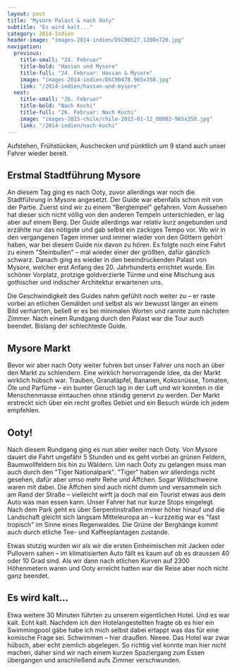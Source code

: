 ```yaml
---
layout: post
title: "Mysore Palast & nach Ooty"
subtitle: "Es wird kalt..."
category: 2014-Indien
header-image: "images-2014-indien/DSC00527.1280x720.jpg"
navigation:
  previous:
    title-small: "24. Februar"
    title-bold: "Hassan und Mysore"
    title-full: "24. Februar: Hassan & Mysore"
    image: "images-2014-indien/DSC00478.965x350.jpg"
    link: "/2014-indien/hassan-und-mysore"
  next:
    title-small: "26. Februar"
    title-bold: "Nach Kochi"
    title-full: "26. Februar: Nach Kochi"
    image: "images-2015-chile/chile-2015-01-12_00002-965x350.jpg"
    link: "/2014-indien/nach-kochi"
---
```


Aufstehen, Frühstücken, Auschecken und pünktlich um 9 stand auch unser Fahrer wieder bereit. 

## Erstmal Stadtführung Mysore

An diesem Tag ging es nach Ooty, zuvor allerdings war noch die Stadtführung in Mysore angesetzt. Der Guide war ebenfalls schon mit von der Partie. 
Zuerst sind wir zu einem "Bergtempel" gefahren. Vom Aussehen hat dieser sich nicht völlig von den anderen Tempeln unterschieden, er lag aber auf einem Berg. 
Der Guide allerdings war relativ kurz angebunden und erzählte nur das nötigste und gab selbst ein zackiges Tempo vor. Wo wir in den vergangenen Tagen immer und immer wieder von den Göttern gehört haben, war bei diesem Guide nix davon zu hören. Es folgte noch eine Fahrt zu einem "Steinbullen" – mal wieder einer der größten, dafür gänzlich schwarz. Danach ging es wieder in den beeindruckenden Palast von Mysore, welcher erst Anfang des 20. Jahrhunderts errichtet wurde. Ein schöner Vorplatz, protzige goldverzierte Türme und eine Mischung aus gothischer und indischer Architektur erwartenen uns. 

Die Geschwindigkeit des Guides nahm gefühlt noch weiter zu – er raste vorbei an etlichen Gemälden und selbst als wir bewusst länger an einem Bild verharrten, beließ er es bei minimalen Worten und rannte zum nächsten Zimmer. Nach einem Rundgang durch den Palast war die Tour auch beendet. Bislang der schlechteste Guide.

## Mysore Markt

Bevor wir aber nach Ooty weiter fuhren bot unser Fahrer uns noch an über den Markt zu schlendern. Eine wirklich hervorragende Idee, da der Markt wirklich hübsch war. Trauben, Granatäpfel, Bananen, Kokosnüsse, Tomaten, Öle und Parfüme – ein bunter Geruch lag in der Luft und wir konnten in die Menschenmasse eintauchen ohne ständig genervt zu werden. Der Markt erstreckt sich über ein recht großes Gebiet und ein Besuch würde ich jedem empfehlen.

## Ooty!

Nach diesem Rundgang ging es nun aber weiter nach Ooty. Von Mysore dauert die Fahrt ungefähr 5 Stunden und es geht vorbei an grünen Feldern, Baumwollfeldern bis hin zu Wäldern. Um nach Ooty zu gelangen muss man auch durch den "Tiger Nationalpark". "Tiger" haben wir allerdings nicht gesehen, dafür aber umso mehr Rehe und Äffchen. Sogar Wildschweine waren mit dabei. 
Die Äffchen sind auch nicht dumm und versammeln sich am Rand der Straße – vielleicht wirft ja doch mal ein Tourist etwas aus dem Auto was man essen kann. 
Unser Fahrer hat nur kurze Stops eingelegt. Nach dem Park geht es über Serpentinstraßen immer höher hinauf und die Landschaft gleicht sich langsam Mitteleuropa an – kurzzeitig war es "fast tropisch" im Sinne eines Regenwaldes. Die Grüne der Berghänge kommt auch durch etliche Tee- und Kaffeeplantagen zustande. 

Etwas stutzig wurden wir als wir die ersten Einheimischen mit Jacken oder Pullovern sahen – im klimatisierten Auto fällt es kaum auf ob es draussen 40 oder 10 Grad sind. Als wir dann nach etlichen Kurven auf 2300 Höhenmetern waren und Ooty erreicht hatten war die Reise aber noch nicht ganz beendet. 

## Es wird kalt...

Etwa weitere 30 Minuten führten zu unserem eigentlichen Hotel. Und es war kalt. Echt kalt. Nachdem ich den Hotelangestellten fragte ob es hier ein Swimmingpool gäbe habe ich mich selbst dabei ertappt was das für eine komische Frage sei. Schwimmen – hier draußen. Neeee. Das Hotel war zwar hübsch, aber echt ziemlich abgelegen. So richtig viel konnte man hier nicht machen, daher sind wir nach einem kurzen Spaziergang zum Essen übergangen und anschließend aufs Zimmer verschwunden.
